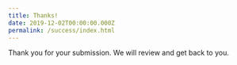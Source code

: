 ```yaml
---
title: Thanks!
date: 2019-12-02T00:00:00.000Z
permalink: /success/index.html
---
```


Thank you for your submission. We will review and get back to you. 